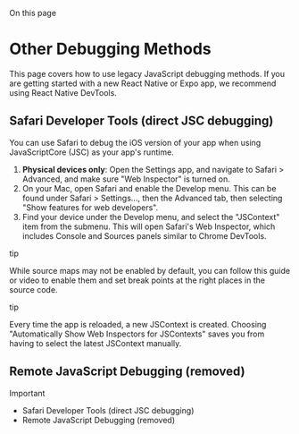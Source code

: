 On this page

# Other Debugging Methods

This page covers how to use legacy JavaScript debugging methods. If you are getting started with a new React Native or Expo app, we recommend using React Native DevTools.

## Safari Developer Tools (direct JSC debugging)

You can use Safari to debug the iOS version of your app when using JavaScriptCore (JSC) as your app's runtime.

1. **Physical devices only**: Open the Settings app, and navigate to Safari > Advanced, and make sure "Web Inspector" is turned on.
1. On your Mac, open Safari and enable the Develop menu. This can be found under Safari > Settings..., then the Advanced tab, then selecting "Show features for web developers".
1. Find your device under the Develop menu, and select the "JSContext" item from the submenu. This will open Safari's Web Inspector, which includes Console and Sources panels similar to Chrome DevTools.

tip

While source maps may not be enabled by default, you can follow this guide or video to enable them and set break points at the right places in the source code.

tip

Every time the app is reloaded, a new JSContext is created. Choosing "Automatically Show Web Inspectors for JSContexts" saves you from having to select the latest JSContext manually.

## Remote JavaScript Debugging (removed)

Important

* Safari Developer Tools (direct JSC debugging)
* Remote JavaScript Debugging (removed)
